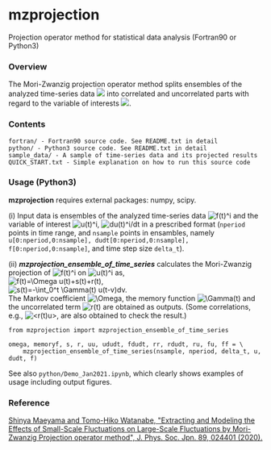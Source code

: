   mzprojection
=================

Projection operator method for statistical data analysis (Fortran90 or Python3)


### Overview ###

The Mori-Zwanzig projection operator method splits ensembles of the analyzed time-series data <img src="https://latex.codecogs.com/gif.latex?f(t)^i" /> into correlated and uncorrelated parts with regard to the variable of interests <img src="https://latex.codecogs.com/gif.latex?u(t)^i" />.


### Contents ###

    fortran/ - Fortran90 source code. See README.txt in detail  
    python/ - Python3 source code. See README.txt in detail  
    sample_data/ - A sample of time-series data and its projected results  
    QUICK_START.txt - Simple explanation on how to run this source code  
    
    
### Usage (Python3) ###
**mzprojection** requires external packages: numpy, scipy.

(i) Input data is ensembles of the analyzed time-series data <img src="https://latex.codecogs.com/gif.latex?f(t)^i" alt="f(t)^i" /> and the variable of interest <img src="https://latex.codecogs.com/gif.latex?u(t)^i" alt="u(t)^i" />, <img src="https://latex.codecogs.com/gif.latex?du(t)^i/dt" alt="du(t)^i/dt" /> in a prescribed format (`nperiod` points in time range, and `nsample` points in ensambles, namely `u[0:nperiod,0:nsample], dudt[0:nperiod,0:nsample], f[0:nperiod,0:nsample]`, and time step size `delta_t`).  

(ii) ***mzprojection_ensemble_of_time_series*** calculates the Mori-Zwanzig projection of <img src="https://latex.codecogs.com/gif.latex?f(t)^i" alt="f(t)^i" /> on <img src="https://latex.codecogs.com/gif.latex?u(t)^i" alt="u(t)^i" /> as,  
  <img src="https://latex.codecogs.com/gif.latex?f(t)=\Omega&space;u(t)+s(t)+r(t)," alt="f(t)=\Omega u(t)+s(t)+r(t)," />  
  <img src="https://latex.codecogs.com/gif.latex?s(t)=-\int_0^t&space;\Gamma(t)&space;u(t-v)dv." alt="s(t)=-\int_0^t \Gamma(t) u(t-v)dv." />  
The Markov coefficient <img src="https://latex.codecogs.com/gif.latex?\Omega" alt="\Omega" />, the memory function <img src="https://latex.codecogs.com/gif.latex?\Gamma(t)" alt="\Gamma(t)" /> and the uncorrelated term <img src="https://latex.codecogs.com/gif.latex?r(t)" alt="r(t)" /> are obtained as outputs.
(Some correlations, e.g., <img src="https://latex.codecogs.com/gif.latex?\langle&space;r(t)u&space;\rangle" alt="<r(t)u>" />, are also obtained to check the result.)
```
from mzprojection import mzprojection_ensemble_of_time_series

omega, memoryf, s, r, uu, ududt, fdudt, rr, rdudt, ru, fu, ff = \
    mzprojection_ensemble_of_time_series(nsample, nperiod, delta_t, u, dudt, f)
```

See also `python/Demo_Jan2021.ipynb`, which clearly shows examples of usage including output figures.


### Reference ###

[Shinya Maeyama and Tomo-Hiko Watanabe, "Extracting and Modeling the Effects of Small-Scale Fluctuations on Large-Scale Fluctuations by Mori-Zwanzig Projection operator method", J. Phys. Soc. Jpn. 89, 024401 (2020).](https://doi.org/10.7566/JPSJ.89.024401)

